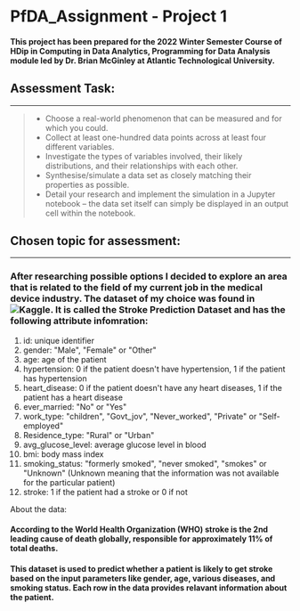 # PfDA_Assignment - Project 1

#### This project has been prepared for the 2022 Winter Semester Course of HDip in Computing in Data Analytics, Programming for Data Analysis module led by Dr. Brian McGinley at Atlantic Technological University. 

## Assessment Task:
***
> - Choose a real-world phenomenon that can be measured and for which you could.
> - Collect at least one-hundred data points across at least four different variables.
> - Investigate the types of variables involved, their likely distributions, and their
relationships with each other.
> - Synthesise/simulate a data set as closely matching their properties as possible.
> - Detail your research and implement the simulation in a Jupyter notebook – the
data set itself can simply be displayed in an output cell within the notebook.

## Chosen topic for assessment:
***

### After researching possible options I decided to explore an area that is related to the field of my current job in the medical device industry. The dataset of my choice was found in ![Kaggle](https://www.kaggle.com/code/mennatallahnasr/stroke/data). It is called the Stroke Prediction Dataset and has the following attribute infomration:
1) id: unique identifier
2) gender: "Male", "Female" or "Other"
3) age: age of the patient
4) hypertension: 0 if the patient doesn't have hypertension, 1 if the patient has hypertension
5) heart_disease: 0 if the patient doesn't have any heart diseases, 1 if the patient has a heart disease
6) ever_married: "No" or "Yes"
7) work_type: "children", "Govt_jov", "Never_worked", "Private" or "Self-employed"
8) Residence_type: "Rural" or "Urban"
9) avg_glucose_level: average glucose level in blood
10) bmi: body mass index
11) smoking_status: "formerly smoked", "never smoked", "smokes" or "Unknown" (Unknown meaning that the information was not available for the particular patient)
12) stroke: 1 if the patient had a stroke or 0 if not

About the data:<p>
#### According to the World Health Organization (WHO) stroke is the 2nd leading cause of death globally, responsible for approximately 11% of total deaths.
#### This dataset is used to predict whether a patient is likely to get stroke based on the input parameters like gender, age, various diseases, and smoking status. Each row in the data provides relavant information about the patient.



